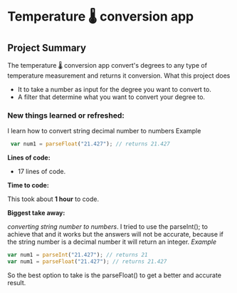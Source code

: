 # Temperature 🌡️ conversion app

## Project Summary

 The temperature 🌡️ conversion app convert's degrees to any type of temperature measurement and returns it conversion.
 What this project does 
* It to take a number as input for the degree you want to convert to.
* A filter that determine what you want to convert your degree to.

### New things learned or refreshed:

I learn how to convert string decimal number to numbers Example

```js
 var num1 = parseFloat("21.427"); // returns 21.427
```

**Lines of code:**

* 17 lines of code.

**Time to code:**

This took about **1 hour** to code.

**Biggest take away:**

*converting string number to numbers*.
I tried to use the parseInt(); to achieve that and it works but the answers will not be accurate, because if the string number is a decimal number it will return an integer.
*Example*
```js
var num1 = parseInt("21.427"); // returns 21
var num1 = parseFloat("21.427"); // returns 21.427
```
So the best option to take is the parseFloat() to get a better and accurate result.
